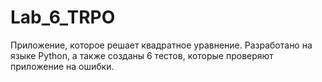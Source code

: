 # Lab_6_TRPO
Приложение, которое решает квадратное уравнение. Разработано на языке Python, а также созданы 6 тестов, которые проверяют приложение на ошибки. 

